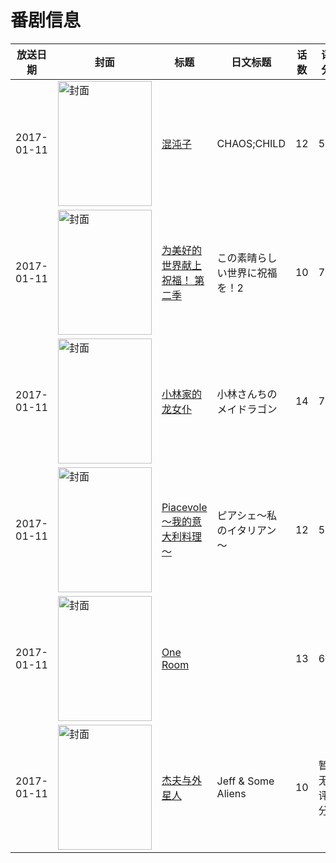 # 番剧信息

|放送日期|封面|标题|日文标题|话数|评分|评分人数|
|---|---|---|---|---|---|---|
|2017-01-11|<img src="//lain.bgm.tv/pic/cover/c/84/a6/129805_daA4U.jpg" alt="封面" style="width:150px;height:200px;object-fit:cover;">|[混沌子](https://bangumi.tv/subject/129805)|CHAOS;CHILD|12|5.3|1873人评分|
|2017-01-11|<img src="//lain.bgm.tv/pic/cover/c/53/e6/174043_Mt8Xb.jpg" alt="封面" style="width:150px;height:200px;object-fit:cover;">|[为美好的世界献上祝福！ 第二季](https://bangumi.tv/subject/174043)|この素晴らしい世界に祝福を！2|10|7.6|14089人评分|
|2017-01-11|<img src="//lain.bgm.tv/pic/cover/c/e9/15/179949_c2j50.jpg" alt="封面" style="width:150px;height:200px;object-fit:cover;">|[小林家的龙女仆](https://bangumi.tv/subject/179949)|小林さんちのメイドラゴン|14|7.4|17388人评分|
|2017-01-11|<img src="//lain.bgm.tv/pic/cover/c/1f/b9/185291_tkI6R.jpg" alt="封面" style="width:150px;height:200px;object-fit:cover;">|[Piacevole～我的意大利料理～](https://bangumi.tv/subject/185291)|ピアシェ～私のイタリアン～|12|5.5|101人评分|
|2017-01-11|<img src="//lain.bgm.tv/pic/cover/c/40/69/198395_zRIuN.jpg" alt="封面" style="width:150px;height:200px;object-fit:cover;">|[One Room](https://bangumi.tv/subject/198395)||13|6.7|5349人评分|
|2017-01-11|<img src="//lain.bgm.tv/pic/cover/c/4c/8f/210281_ra7z4.jpg" alt="封面" style="width:150px;height:200px;object-fit:cover;">|[杰夫与外星人](https://bangumi.tv/subject/210281)|Jeff & Some Aliens|10|暂无评分|少于10人评分|
